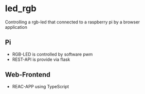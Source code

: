 # led_rgb

Controlling a rgb-led that connected to a raspberry pi by a browser application

## Pi
* RGB-LED is controlled by software pwm
* REST-API is provide via flask

## Web-Frontend
* REAC-APP using TypeScript
